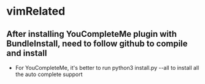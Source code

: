 # vimRelated
## After installing YouCompleteMe plugin with BundleInstall, need to follow github to compile and install
- For YouCompleteMe, it's better to run python3 install.py --all to install all the auto complete support
